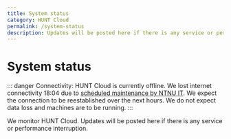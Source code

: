 ```yaml
---
title: System status
category: HUNT Cloud
permalink: /system-status
description: Updates will be posted here if there is any service or performance interruption.
---
```


# System status

::: danger  Connectivity:
HUNT Cloud is currently offline. We lost internet connectivity 18:04 due to [scheduled maintenance by NTNU IT](https://varsel.it.ntnu.no/post/740/). We expect the connection to be reestablished over the next hours. We do not expect data loss and machines are to be running.
:::

We monitor HUNT Cloud. Updates will be posted here if there is any service or performance interruption.

